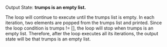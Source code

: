 Output State: **trumps is an empty list.**

The loop will continue to execute until the trumps list is empty. In each iteration, two elements are popped from the trumps list and printed. Since the loop condition is trumps != [], the loop will stop when trumps is an empty list. Therefore, after the loop executes all its iterations, the output state will be that trumps is an empty list.